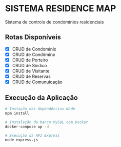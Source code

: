 # SISTEMA RESIDENCE MAP

Sistema de controle de condomínios residenciais

## Rotas Disponíveis

- [x] CRUD de Condomínio
- [x] CRUD de Condômino
- [x] CRUD de Porteiro
- [x] CRUD de Síndico
- [x] CRUD de Visitante
- [x] CRUD de Reservas
- [x] CRUD de Comunuicação

## Execução da Aplicação

```bash
# Instação das dependências Node
npm install

# Instalação do banco MySQL com Docker
docker-compose up -d

# Execução da API Express
node express.js

```